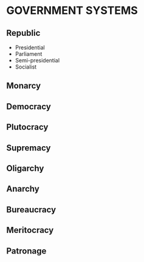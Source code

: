 # GOVERNMENT SYSTEMS

## Republic

- Presidential
- Parliament
- Semi-presidential
- Socialist

## Monarcy

## Democracy

## Plutocracy

## Supremacy

## Oligarchy

## Anarchy

## Bureaucracy

## Meritocracy

## Patronage